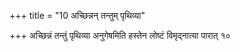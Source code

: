 +++
title = "10 अच्छिन्नन् तन्तुम् पृथिव्या"

+++
अच्छिन्नं तन्तुं पृथिव्या अनुगेषमिति हस्तेन लोष्टं विमृद्नात्या पारात् १०